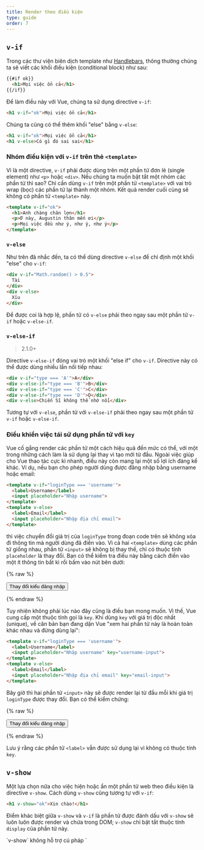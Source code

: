 ```yaml
---
title: Render theo điều kiện
type: guide
order: 7
---
```

## `v-if`

Trong các thư viện biên dịch template như [Handlebars](http://handlebarsjs.com/), thông thường chúng ta sẽ viết các khối điều kiện (conditional block) như sau:

```html
{{#if ok}}
  <h1>Mọi việc ổn cả</h1>
{{/if}}
```

Để làm điều này với Vue, chúng ta sử dụng directive `v-if`:

```html
<h1 v-if="ok">Mọi việc ổn cả</h1>
```

Chúng ta cũng có thể thêm khối "else" bằng `v-else`:

```html
<h1 v-if="ok">Mọi việc ổn cả</h1>
<h1 v-else>Có gì đó sai sai</h1>
```

### Nhóm điều kiện với `v-if` trên thẻ `<template>`

Vì là một directive, `v-if` phải được dùng trên một phần tử đơn lẻ (single element) như `<p>` hoặc `<div>`. Nếu chúng ta muốn bật tắt một nhóm các phần tử thì sao? Chỉ cần dùng `v-if` trên một phần tử `<template>` với vai trò wrap (bọc) các phần tử lại thành một nhóm. Kết quả render cuối cùng sẽ không có phần tử `<template>` này.

```html
<template v-if="ok">
  <h1>Anh chàng chăn lợn</h1>
  <p>Ơ này, Augustin thân mến ơi</p>
  <p>Mọi việc đều như ý, như ý, như ý</p>
</template>
```

### `v-else`

Như trên đã nhắc đến, ta có thể dùng directive `v-else` để chỉ định một khối "else" cho `v-if`:

```html
<div v-if="Math.random() > 0.5">
  Tài
</div>
<div v-else>
  Xỉu
</div>
```

Để được coi là hợp lệ, phần tử có `v-else` phải theo ngay sau một phần tử `v-if` hoặc `v-else-if`.

### `v-else-if`

> 2.1.0+

Directive `v-else-if` đóng vai trò một khối "else if" cho `v-if`. Directive này có thể được dùng nhiều lần nối tiếp nhau:

```html
<div v-if="type === 'A'">A</div>
<div v-else-if="type === 'B'">B</div>
<div v-else-if="type === 'C'">C</div>
<div v-else-if="type === 'D'">D</div>
<div v-else>Chiến Sĩ không thể nhớ nổi</div>
```

Tương tự với `v-else`, phần tử với `v-else-if` phải theo ngay sau một phần tử `v-if` hoặc `v-else-if`.

### Điều khiển việc tái sử dụng phần tử với `key`

Vue cố gắng render các phần tử một cách hiệu quả đến mức có thể, với một trong những cách làm là sử dụng lại thay vì tạo mới từ đầu. Ngoài việc giúp cho Vue thao tác cực kì nhanh, điều này còn mang lại một số lợi ích đáng kể khác. Ví dụ, nếu bạn cho phép người dùng được đăng nhập bằng username hoặc email:

```html
<template v-if="loginType === 'username'">
  <label>Username</label>
  <input placeholder="Nhập username">
</template>
<template v-else>
  <label>Email</label>
  <input placeholder="Nhập địa chỉ email">
</template>
```

thì việc chuyển đổi giá trị của `loginType` trong đoạn code trên sẽ không xóa đi thông tin mà người dùng đã điền vào. Vì cả hai `<template>` dùng các phần tử giống nhau, phần tử `<input>` sẽ không bị thay thế, chỉ có thuộc tính `placeholder` là thay đổi. Bạn có thể kiểm tra điều này bằng cách điền vào một ít thông tin bất kì rồi bấm vào nút bên dưới:

{% raw %}

<div id="no-key-example" class="demo">
  <div>
    <template v-if="loginType === 'username'">
      <label>Username</label>
      <input placeholder="Nhập username">
    </template>
    <template v-else>
      <label>Email</label>
      <input placeholder="Nhập địa chỉ email">
    </template>
  </div>
  <button @click="toggleLoginType">Thay đổi kiểu đăng nhập</button>
</div>

<script>
new Vue({
  el: '#no-key-example',
  data: {
    loginType: 'username'
  },
  methods: {
    toggleLoginType: function () {
      return this.loginType = this.loginType === 'username' ? 'email' : 'username'
    }
  }
})
</script>

 

{% endraw %}

Tuy nhiên không phải lúc nào đây cũng là điều bạn mong muốn. Vì thế, Vue cung cấp một thuộc tính gọi là `key`. Khi dùng `key` với giá trị độc nhất (unique), về căn bản bạn đang dặn Vue "xem hai phần tử này là hoàn toàn khác nhau và đừng dùng lại":

```html
<template v-if="loginType === 'username'">
  <label>Username</label>
  <input placeholder="Nhập username" key="username-input">
</template>
<template v-else>
  <label>Email</label>
  <input placeholder="Nhập địa chỉ email" key="email-input">
</template>
```

Bây giờ thì hai phần tử `<input>` này sẽ được render lại từ đầu mỗi khi giá trị `loginType` được thay đổi. Bạn có thể kiểm chứng:

{% raw %}

<div id="key-example" class="demo">
  <div>
    <template v-if="loginType === 'username'">
      <label>Username</label>
      <input placeholder="Nhập username" key="username-input">
    </template>
    <template v-else>
      <label>Email</label>
      <input placeholder="Nhập địa chỉ email" key="email-input">
    </template>
  </div>
  <button @click="toggleLoginType">Thay đổi kiểu đăng nhập</button>
</div>

<script>
new Vue({
  el: '#key-example',
  data: {
    loginType: 'username'
  },
  methods: {
    toggleLoginType: function () {
      return this.loginType = this.loginType === 'username' ? 'email' : 'username'
    }
  }
})
</script>

 

{% endraw %}

Lưu ý rằng các phần tử `<label>` vẫn được sử dụng lại vì không có thuộc tính `key`.

## `v-show`

Một lựa chọn nữa cho việc hiện hoặc ẩn một phần tử web theo điều kiện là directive `v-show`. Cách dùng `v-show` cũng tương tự với `v-if`:

```html
<h1 v-show="ok">Xin chào!</h1>
```

Điểm khác biệt giữa `v-show` và `v-if` là phần tử được đánh dấu với `v-show` sẽ luôn luôn được render và chứa trong DOM; `v-show` chỉ bật tắt thuộc tính `display` của phần tử này.

<p class="tip">`v-show` không hỗ trợ cú pháp `<template>` và cũng không hoạt động với `v-else`.</p>

## `v-if` và `v-show` – khi nào thì dùng gì

`v-if` là render theo điều kiện "thật sự," vì nó bảo đảm các event listener và component con bên trong khối điều kiện được hủy và khởi tạo lại trong quá trình bật/tắt.

`v-if` cũng **lười biếng** (lazy): nếu giá trị của điều kiện là `false` trong lần render đầu tiên, nó sẽ không làm gì cả - khối điều kiện sẽ không được render cho đến khi điều kiện trở thành `true` lần đầu tiên.

Trong khi đó, `v-show` đơn giản hơn nhiều - phần tử sẽ được render bất kể điều kiện là đúng hay sai, và chỉ được hiện/giấu đi bằng CSS.

Nói chung, `v-if` có phí tổn bật/tắt cao, còn `v-show` có phí tổn render cao. Vì thế, nếu bạn cần bật/tắt thường xuyên, hãy dùng `v-show`. Ngược lại, nếu điều kiện ít khi thay đổi trong suốt vòng đời của ứng dụng, hãy dùng `v-if`.

## `v-if` dùng với `v-for`

Khi dùng chung với `v-if`, `v-for` có độ ưu tiên cao hơn. Xem chi tiết tại [hướng dẫn về render danh sách](../guide/list.html#V-for-and-v-if).